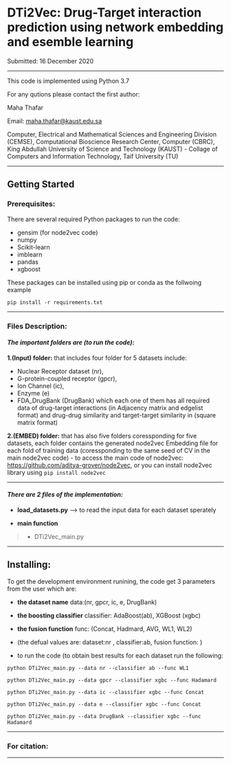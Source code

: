 # DTi2Vec: Drug-Target interaction prediction using network embedding and esemble learning


Submitted: 16 December 2020                                      



----
This code is implemented using Python 3.7

For any qutions please contact the first author:


  Maha Thafar

Email: maha.thafar@kaust.edu.sa

Computer, Electrical and Mathematical Sciences and Engineering Division (CEMSE), Computational Bioscience Research Center, Computer (CBRC), King Abdullah University of Science and Technology (KAUST) - Collage of Computers and Information Technology, Taif University (TU)

----

## Getting Started

### Prerequisites:

There are several required Python packages to run the code:
- gensim (for node2vec code)
- numpy
- Scikit-learn
- imblearn
- pandas
- xgboost

These packages can be installed using pip or conda as the follwoing example
```
pip install -r requirements.txt
```
----

### Files Description:
#### *The important folders are (to run the code):*

  **1.(Input) folder:** 
  that includes four folder for 5 datasets include: 
   - Nuclear Receptor dataset (nr),
   - G-protein-coupled receptor (gpcr),
   - Ion Channel (ic), 
   - Enzyme (e)
   - FDA_DrugBank (DrugBank)
     which each one of them has all required data of drug-target interactions (in Adjacency matrix and edgelist format) and drug-drug similarity and target-target similarity in (square matrix format)
  
  **2.(EMBED) folder:**
  that has also five folders coressponding for five datasets,
     each folder contains the generated node2vec Embedding file for each fold of training data (coressponding to the same seed of CV in the main node2vec code)
     - to access the main code of node2vec: https://github.com/aditya-grover/node2vec, or you can install node2vec library using 
     ```
     pip install node2vec
     ```
  
---
#### *There are 2 files of the implementation:*


- **load_datasets.py** --> to read the input data for each dataset sperately


- **main function**
> - DTi2Vec_main.py


---
## Installing:

To get the development environment runining, the code get 3 parameters from the user which are:
- **the dataset name** data:(nr, gpcr, ic, e, DrugBank)
- **the boosting classifier** classifier: AdaBoost(ab), XGBoost (xgbc)
- **the fusion function** func: (Concat, Hadmard, AVG, WL1, WL2)
- (the defual values are:  dataset:nr , classifier:ab, fusion function: )

- to run the code (to obtain best results for each dataset run the following:

```
python DTi2Vec_main.py --data nr --classifier ab --func WL1
```
```
python DTi2Vec_main.py --data gpcr --classifier xgbc --func Hadamard
```
```
python DTi2Vec_main.py --data ic --classifier xgbc --func Concat
```
```
python DTi2Vec_main.py --data e --classifier xgbc --func Concat
```
```
python DTi2Vec_main.py --data DrugBank --classifier xgbc --func Hadamard
```

------------------
### For citation:
---


